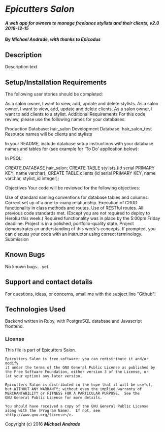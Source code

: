 # _Epicutters Salon_

#### _A web app for owners to manage freelance stylists and their clients, v2.0 2016-12-15_

#### By _Michael Andrade, with thanks to Epicodus_

## Description

Description text

## Setup/Installation Requirements

The following user stories should be completed:

As a salon owner, I want to view, add, update and delete stylists.
As a salon owner, I want to view, add, update and delete clients.
As a salon owner, I want to add clients to a stylist.
Additional Requirements
For this code review, please use the following names for your databases:

Production Database: hair_salon
Development Database: hair_salon_test
Resource names will be clients and stylists

In your README, include database setup instructions with your database names and tables for (see example for 'To Do' application below):

In PSQL:

CREATE DATABASE hair_salon;
CREATE TABLE stylists (id serial PRIMARY KEY, name varchar);
CREATE TABLE clients (id serial PRIMARY KEY, name varchar, stylist_id integer);



Objectives
Your code will be reviewed for the following objectives:

Use of standard naming conventions for database tables and columns.
Correct set up of a one-to-many relationship.
Execution of CRUD functionality in class methods and routes.
Use of RESTful routes.
All previous code standards met. (Except you are not required to deploy to Heroku this week.)
Required functionality was in place by the 5:00pm Friday deadline.
Project is in a polished, portfolio-quality state.
Project demonstrates an understanding of this week's concepts. If prompted, you can discuss your code with an instructor using correct terminology.
Submission
## Known Bugs

No known bugs... yet.

## Support and contact details

For questions, ideas, or concerns, email me with the subject line "Github"!

## Technologies Used

Backend written in Ruby, with PostgreSQL database and Javascript frontend.

### License

This file is part of Epicutters Salon.

    Epicutters Salon is free software: you can redistribute it and/or modify
    it under the terms of the GNU General Public License as published by
    the Free Software Foundation, either version 3 of the License, or
    (at your option) any later version.

    Epicutters Salon is distributed in the hope that it will be useful,
    but WITHOUT ANY WARRANTY; without even the implied warranty of
    MERCHANTABILITY or FITNESS FOR A PARTICULAR PURPOSE.  See the
    GNU General Public License for more details.

    You should have received a copy of the GNU General Public License
    along with the (Program Name).  If not, see <http://www.gnu.org/licenses/>.

Copyright (c) 2016 **_Michael Andrade_**
